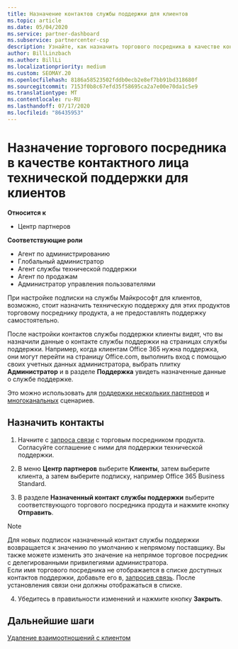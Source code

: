 ```yaml
---
title: Назначение контактов службы поддержки для клиентов
ms.topic: article
ms.date: 05/04/2020
ms.service: partner-dashboard
ms.subservice: partnercenter-csp
description: Узнайте, как назначить торгового посредника в качестве контактного лица технической поддержки для клиентов, имеющих подписки на службы Майкрософт.
author: BillLinzbach
ms.author: BillLi
ms.localizationpriority: medium
ms.custom: SEOMAY.20
ms.openlocfilehash: 8186a58523502fddb0ecb2e8ef7bb91bd318680f
ms.sourcegitcommit: 7153f0b8c67efd35f58695ca2a7e00e70da1c5e9
ms.translationtype: MT
ms.contentlocale: ru-RU
ms.lasthandoff: 07/17/2020
ms.locfileid: "86435953"
---
```

# <a name="assign-a-reseller-as-a-technical-support-contact-for-customers"></a>Назначение торгового посредника в качестве контактного лица технической поддержки для клиентов

**Относится к**

- Центр партнеров

**Соответствующие роли**

- Агент по администрированию
- Глобальный администратор
- Агент службы технической поддержки
- Агент по продажам
- Администратор управления пользователями

При настройке подписки на службы Майкрософт для клиентов, возможно, стоит назначить техническую поддержку для этих продуктов торговому посреднику продукта, а не предоставлять поддержку самостоятельно.

После настройки контактов службы поддержки клиенты видят, что вы назначили данные о контакте службы поддержки на страницах службы поддержки. Например, когда клиентам Office 365 нужна поддержка, они могут перейти на страницу Office.com, выполнить вход с помощью своих учетных данных администратора, выбрать плитку **Администратор** и в разделе **Поддержка** увидеть назначенные данные о службе поддержке.

Это можно использовать для [поддержки нескольких партнеров](multipartner.md) и [многоканальных](multichannel.md) сценариев. 

<a href="" id="assigncontacts"></a>
## <a name="assign-contacts"></a>Назначить контакты

1.  Начните с [запроса связи](request-a-relationship-with-a-customer.md) с торговым посредником продукта. Согласуйте соглашение с ними для поддержки технической поддержки.

2.  В меню **Центр партнеров** выберите **Клиенты**, затем выберите клиента, а затем выберите подписку, например Office 365 Business Standard.

3.  В разделе **Назначенный контакт службы поддержки** выберите соответствующого торгового посредника продута и нажмите кнопку **Отправить**. 

   >[!NOTE]  
 >Для новых подписок назначенный контакт службы поддержки возвращается к значению по умолчанию к непрямому поставщику. Вы также можете изменить это значение на непрямое торговое посредник с делегированными привилегиями администратора.    
>Если имя торгового посредника не отображается в списке доступных контактов поддержки, добавьте его в, [запросив связь](request-a-relationship-with-a-customer.md). После установления связи они должны отображаться в списке.  

4.  Убедитесь в правильности изменений и нажмите кнопку **Закрыть**.

## <a name="next-steps"></a>Дальнейшие шаги

[Удаление взаимоотношений с клиентом](remove-a-relationship.md)